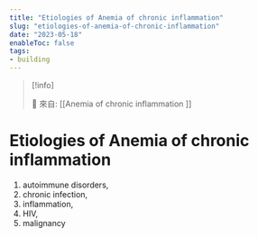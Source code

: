 ```yaml
---
title: "Etiologies of Anemia of chronic inflammation"
slug: "etiologies-of-anemia-of-chronic-inflammation"
date: "2023-05-18"
enableToc: false
tags:
- building
---
```


> [!info]
>
> 🌱 來自: [[Anemia of chronic inflammation ]]

# Etiologies of Anemia of chronic inflammation

1. autoimmune disorders,
2. chronic infection,
3. inflammation,
4. HIV,
5. malignancy
